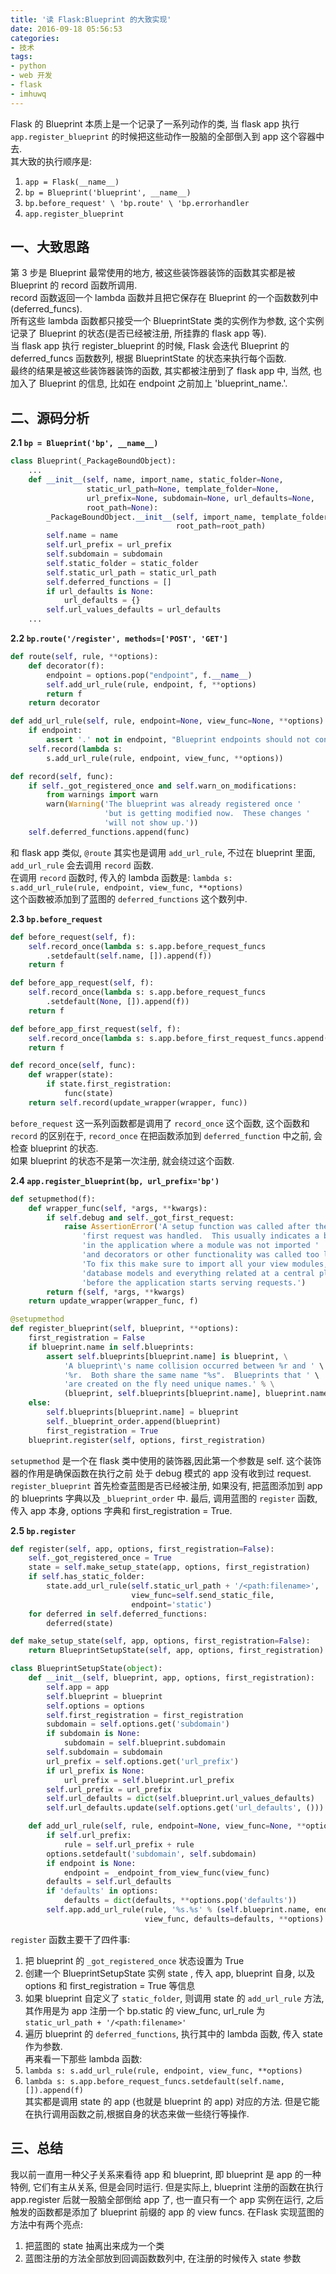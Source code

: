 ```yaml
---
title: '读 Flask:Blueprint 的大致实现'
date: 2016-09-18 05:56:53
categories:
- 技术
tags:
- python
- web 开发
- flask
- imhuwq
---
```


Flask 的 Blueprint 本质上是一个记录了一系列动作的类, 当 flask app 执行 `app.register_blueprint` 的时候把这些动作一股脑的全部倒入到 app 这个容器中去.  
其大致的执行顺序是:  
1. `app = Flask(__name__)`  
2. `bp = Blueprint('blueprint', __name__)`  
3. `bp.before_request' \ 'bp.route' \ 'bp.errorhandler`  
4. `app.register_blueprint`  
<!-- more -->
## 一、大致思路
第 3 步是 Blueprint 最常使用的地方, 被这些装饰器装饰的函数其实都是被 Blueprint 的 record 函数所调用.  
record 函数返回一个 lambda 函数并且把它保存在 Blueprint 的一个函数数列中(deferred\_funcs).  
所有这些 lambda 函数都只接受一个 BlueprintState 类的实例作为参数, 这个实例记录了 Blueprint 的状态(是否已经被注册, 所挂靠的 flask app 等).  
当 flask app 执行 register_blueprint 的时候, Flask 会迭代 Blueprint 的 deferred\_funcs 函数数列, 根据 BlueprintState 的状态来执行每个函数.  
最终的结果是被这些装饰器装饰的函数, 其实都被注册到了 flask app 中, 当然, 也加入了 Blueprint 的信息, 比如在 endpoint 之前加上 'blueprint\_name.'.  

## 二、源码分析
**2.1 `bp = Blueprint('bp', __name__)`**  
```python                                                                                                       
class Blueprint(_PackageBoundObject):                                                                           
    ...                                                                                                         
    def __init__(self, name, import_name, static_folder=None,                                                   
                 static_url_path=None, template_folder=None,                                                    
                 url_prefix=None, subdomain=None, url_defaults=None,                                            
                 root_path=None):                                                                               
        _PackageBoundObject.__init__(self, import_name, template_folder,                                        
                                     root_path=root_path)                                                       
        self.name = name                                                                                        
        self.url_prefix = url_prefix                                                                            
        self.subdomain = subdomain                                                                              
        self.static_folder = static_folder                                                                      
        self.static_url_path = static_url_path                                                                  
        self.deferred_functions = []                                                                            
        if url_defaults is None:                                                                                
            url_defaults = {}                                                                                   
        self.url_values_defaults = url_defaults                                                                 
    ...                                                                                                         
```

**2.2 `bp.route('/register', methods=['POST', 'GET']`**  
```python
def route(self, rule, **options):
    def decorator(f):
        endpoint = options.pop("endpoint", f.__name__)
        self.add_url_rule(rule, endpoint, f, **options)
        return f
    return decorator

def add_url_rule(self, rule, endpoint=None, view_func=None, **options):
    if endpoint:
        assert '.' not in endpoint, "Blueprint endpoints should not contain dots"
    self.record(lambda s:
        s.add_url_rule(rule, endpoint, view_func, **options))

def record(self, func):
    if self._got_registered_once and self.warn_on_modifications:
        from warnings import warn
        warn(Warning('The blueprint was already registered once '
                     'but is getting modified now.  These changes '
                     'will not show up.'))
    self.deferred_functions.append(func)
```

和 flask app 类似, `@route` 其实也是调用 `add_url_rule`, 不过在 blueprint 里面, `add_url_rule` 会去调用 `record` 函数.  
在调用 `record` 函数时, 传入的 lambda 函数是: `lambda s: s.add_url_rule(rule, endpoint, view_func, **options)`  
这个函数被添加到了蓝图的 `deferred_functions` 这个数列中.

**2.3 `bp.before_request`**  
```python
def before_request(self, f):
    self.record_once(lambda s: s.app.before_request_funcs
        .setdefault(self.name, []).append(f))
    return f

def before_app_request(self, f):
    self.record_once(lambda s: s.app.before_request_funcs
        .setdefault(None, []).append(f))
    return f

def before_app_first_request(self, f):
    self.record_once(lambda s: s.app.before_first_request_funcs.append(f))
    return f

def record_once(self, func):
    def wrapper(state):
        if state.first_registration:
            func(state)
    return self.record(update_wrapper(wrapper, func))
```

`before_request` 这一系列函数都是调用了 `record_once` 这个函数, 这个函数和 `record` 的区别在于, `record_once` 在把函数添加到 `deferred_function` 中之前, 会检查 blueprint 的状态.  
如果 blueprint 的状态不是第一次注册, 就会绕过这个函数.

**2.4 `app.register_blueprint(bp, url_prefix='bp')`**  
```python
def setupmethod(f):
    def wrapper_func(self, *args, **kwargs):
        if self.debug and self._got_first_request:
            raise AssertionError('A setup function was called after the '
                'first request was handled.  This usually indicates a bug '
                'in the application where a module was not imported '
                'and decorators or other functionality was called too late.\n'
                'To fix this make sure to import all your view modules, '
                'database models and everything related at a central place '
                'before the application starts serving requests.')
        return f(self, *args, **kwargs)
    return update_wrapper(wrapper_func, f)

@setupmethod
def register_blueprint(self, blueprint, **options):
    first_registration = False
    if blueprint.name in self.blueprints:
        assert self.blueprints[blueprint.name] is blueprint, \
            'A blueprint\'s name collision occurred between %r and ' \
            '%r.  Both share the same name "%s".  Blueprints that ' \
            'are created on the fly need unique names.' % \
            (blueprint, self.blueprints[blueprint.name], blueprint.name)
    else:
        self.blueprints[blueprint.name] = blueprint
        self._blueprint_order.append(blueprint)
        first_registration = True
    blueprint.register(self, options, first_registration)
```
`setupmethod` 是一个在 flask 类中使用的装饰器,因此第一个参数是 self.
这个装饰器的作用是确保函数在执行之前 处于 debug 模式的 app 没有收到过 request.  
`register_blueprint` 首先检查蓝图是否已经被注册, 如果没有, 把蓝图添加到 app 的 blueprints 字典以及 `_blueprint_order` 中.
最后, 调用蓝图的 `register` 函数, 传入 app 本身, options 字典和 first_registration = True. 

**2.5 `bp.register`**  
```python
def register(self, app, options, first_registration=False):
    self._got_registered_once = True
    state = self.make_setup_state(app, options, first_registration)
    if self.has_static_folder:
        state.add_url_rule(self.static_url_path + '/<path:filename>',
                           view_func=self.send_static_file,
                           endpoint='static')
    for deferred in self.deferred_functions:
        deferred(state)

def make_setup_state(self, app, options, first_registration=False):
    return BlueprintSetupState(self, app, options, first_registration)

class BlueprintSetupState(object):
    def __init__(self, blueprint, app, options, first_registration):
        self.app = app
        self.blueprint = blueprint
        self.options = options
        self.first_registration = first_registration
        subdomain = self.options.get('subdomain')
        if subdomain is None:
            subdomain = self.blueprint.subdomain
        self.subdomain = subdomain
        url_prefix = self.options.get('url_prefix')
        if url_prefix is None:
            url_prefix = self.blueprint.url_prefix
        self.url_prefix = url_prefix
        self.url_defaults = dict(self.blueprint.url_values_defaults)
        self.url_defaults.update(self.options.get('url_defaults', ()))

    def add_url_rule(self, rule, endpoint=None, view_func=None, **options):
        if self.url_prefix:
            rule = self.url_prefix + rule
        options.setdefault('subdomain', self.subdomain)
        if endpoint is None:
            endpoint = _endpoint_from_view_func(view_func)
        defaults = self.url_defaults
        if 'defaults' in options:
            defaults = dict(defaults, **options.pop('defaults'))
        self.app.add_url_rule(rule, '%s.%s' % (self.blueprint.name, endpoint),
                              view_func, defaults=defaults, **options)

```
`register` 函数主要干了四件事:  
 1. 把 blueprint 的 `_got_registered_once` 状态设置为 True  
 2. 创建一个 BlueprintSetupState 实例 state , 传入 app, blueprint 自身, 以及 options 和 first_registration = True 等信息  
 3. 如果 blueprint 自定义了 `static_folder`, 则调用 state 的 `add_url_rule` 方法,其作用是为 app 注册一个 bp.static 的 view\_func, url\_rule 为 `static_url_path + '/<path:filename>'`  
 4. 遍历 blueprint 的 `deferred_functions`, 执行其中的 lambda 函数, 传入 state 作为参数.    
 再来看一下那些 lambda 函数:  
 1. `lambda s: s.add_url_rule(rule, endpoint, view_func, **options)`  
 2. `lambda s: s.app.before_request_funcs.setdefault(self.name, []).append(f)`  
其实都是调用 state 的 app (也就是 blueprint 的 app) 对应的方法. 但是它能在执行调用函数之前,根据自身的状态来做一些绕行等操作.  

## 三、总结
我以前一直用一种父子关系来看待 app 和 blueprint, 即 blueprint 是 app 的一种特例, 它们有主从关系, 但是会同时运行. 
但是实际上, blueprint 注册的函数在执行 app.register 后就一股脑全部倒给 app 了, 也一直只有一个 app 实例在运行, 之后触发的函数都是添加了 blueprint 前缀的 app 的 view funcs.
在Flask 实现蓝图的方法中有两个亮点:
1. 把蓝图的 state 抽离出来成为一个类
2. 蓝图注册的方法全部放到回调函数数列中, 在注册的时候传入 state 参数

